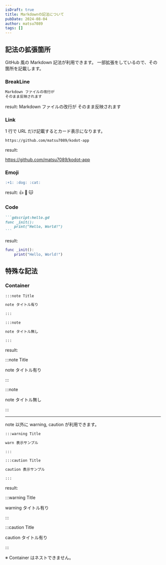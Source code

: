 ```yaml
---
isDraft: true
title: Markdownの記法について
pubDate: 2024-08-04
author: matsu7089
tags: []
---
```


## 記法の拡張箇所

GitHub 風の Markdown 記法が利用できます。
一部拡張をしているので、その箇所を記載します。

### BreakLine

```md
Markdown ファイルの改行が
そのまま反映されます
```

result:
Markdown ファイルの改行が
そのまま反映されます

### Link

1 行で URL だけ記載するとカード表示になります。

```md
https://github.com/matsu7089/kodot-app
```

result:

https://github.com/matsu7089/kodot-app

### Emoji

```md
:+1: :dog: :cat:
```

result:
:+1: :dog: :cat:

### Code

````md
```gdscript:hello.gd
func _init():
    print("Hello, World!")
```
````

result:

```gdscript:hello.gd
func _init():
    print("Hello, World!")
```

## 特殊な記法

### Container

```md
:::note Title

note タイトル有り

:::

:::note

note タイトル無し

:::
```

result:

:::note Title

note タイトル有り

:::

:::note

note タイトル無し

:::

---

note 以外に warning, caution が利用できます。

```md
:::warning Title

warn 表示サンプル

:::

:::caution Title

caution 表示サンプル

:::
```

result:

:::warning Title

warning タイトル有り

:::

:::caution Title

caution タイトル有り

:::

※ Container はネストできません。
